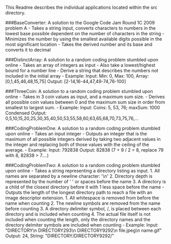 This Readme describes the individual applications located within the src directory.

###BaseConverter:
	A solution to the Google Code Jam Round 1C 2009 problem A
	- Takes a string input, converts characters to numbers in the lowest base possible dependent on the number of characters in the string
	- Minimizes the number by using the smallest available digits possible in the most significant location
	- Takes the derived number and its base and converts it to decimal
	
###DistinctArray:
	A solution to a random coding problem stumbled upon online
	- Takes an array of integers as input
	- Also take a lowest/highest bound for a number line
	- Derive a string that describes the numbers not included in the initial array
	- Example:
		Input: Min: 0, Max: 100, Array: [0,1,45,46,48,15,75]
		Output: [2-14,16-44,47,49-74,76-100]
		
###ThreeCoin:
	A solution to a random coding problem stumbled upon online
	- Takes in 3 coin values as input, and a maximum sum size.
	- Derives all possible coin values between 0 and the maximum sum size in order from smallest to largest sum.
	- Example:
		Input: Coins: 5, 53, 76; maxSum: 1000
		Condensed Output: 0,5,10,15,20,25,30,35,40,50,53,55,58,60,63,65,68,70,73,75,76,...
		
###CodingProblemOne:
	A solution to a random coding problem stumbled upon online
	- Takes an input integer
	- Outputs an integer that is the maximum of all possible integers derived by taking two adjacent values in the integer and replacing both of those values with the ceiling of the average.
	- Example:
		Input: 792838
		Output: 82838 (7 + 9 / 2 = 8, replace 79 with 8, 82838 > 7....)
		
###CodingProblemTwo:
	A solution to a random coding problem stumbled upon online
	- Takes a string representing a directory listing as input.
		1. All names are separated by a newline character: '\n'
		2. Directory depth is represented by the number of ' ' or spaces before the name
		3. A directory is a child of the closest directory before it with 1 less space before the name
	- Outputs the length of the longest directory path to reach a file with an image descriptor extension.
		1. All whitespace is removed from before the name when counting
		2. The newline symbols are removed from the name before counting
		3. A directory delimiter symbol, /, is placed between each directory and is included when counting
		4. The actual file itself is not included when counting the length, only the directory names and the directory delmiter symbols are included when counting
	- Example:
		Input: "DIRECTORY\n DIRECTORY293\n DIRECTORY9292\n  file.jpeg\n name.gif"
		Output: 24, String: "DIRECTORY/DIRECTORY9292/"
		
